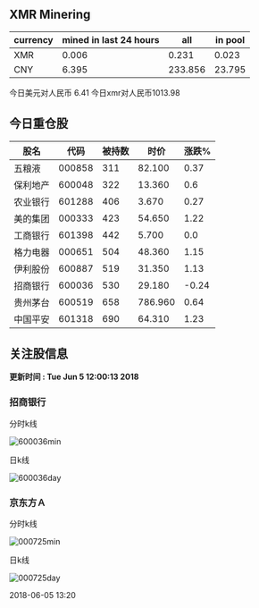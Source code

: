 ## XMR Minering

|currency|mined in last 24 hours|all|in pool|
|---|---|---|---|
|XMR|0.006|0.231|0.023|
|CNY|6.395|233.856|23.795|

今日美元对人民币 6.41	今日xmr对人民币1013.98


## 今日重仓股 

|股名|代码|被持数|时价|涨跌%|
|---|---|---|---|---|
|五粮液|000858|311|82.100|0.37|
|保利地产|600048|322|13.360|0.6|
|农业银行|601288|406|3.670|0.27|
|美的集团|000333|423|54.650|1.22|
|工商银行|601398|442|5.700|0.0|
|格力电器|000651|504|48.360|1.15|
|伊利股份|600887|519|31.350|1.13|
|招商银行|600036|530|29.180|-0.24|
|贵州茅台|600519|658|786.960|0.64|
|中国平安|601318|690|64.310|1.23|

## 关注股信息
**更新时间 : Tue Jun  5 12:00:13 2018**
### 招商银行 
分时k线

![600036min](http://image.sinajs.cn/newchart/min/n/sh600036.gif)

日k线

![600036day](http://image.sinajs.cn/newchart/daily/n/sh600036.gif)

### 京东方Ａ 
分时k线

![000725min](http://image.sinajs.cn/newchart/min/n/sz000725.gif)

日k线

![000725day](http://image.sinajs.cn/newchart/daily/n/sz000725.gif)

2018-06-05 13:20